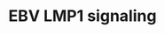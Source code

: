 ---
annotations:
- id: PW:0001057
  parent: disease pathway
  type: Pathway Ontology
  value: Epstein-Barr virus infection pathway
authors:
- MaintBot
- AlexanderPico
- Mkutmon
description: ''
last-edited: 2015-06-30
organisms:
- Bos taurus
redirect_from:
- /index.php/Pathway:WP984
- /instance/WP984
- /instance/WP984_rr80822
revision: r80822
schema-jsonld:
- '@context': https://schema.org/
  '@id': https://wikipathways.github.io/pathways/WP984.html
  '@type': Dataset
  creator:
    '@type': Organization
    name: WikiPathways
  description: ''
  keywords:
  - BIKBA
  - CCL20
  - CHUK
  - CXCL8
  - HSP90AA1
  - IKBKB
  - IL6
  - IRAK1
  - MAP3K14
  - MAP3K3
  - MAP3K7
  - MAPK1
  - MAPK8
  - NFKB1
  - NFKB2
  - PDLIM7
  - RELA
  - TRADD
  - TRAF1
  - TRAF6
  license: CC0
  name: EBV LMP1 signaling
seo: CreativeWork
title: EBV LMP1 signaling
wpid: WP984
---